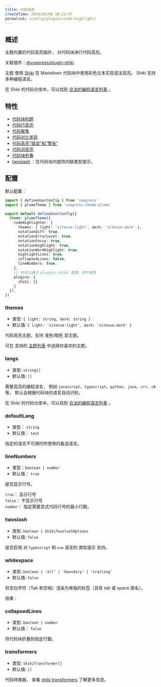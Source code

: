 ```yaml
---
title: 代码高亮
createTime: 2024/03/06 10:21:47
permalink: /config/plugins/code-highlight/
---
```


## 概述

主题内置的代码高亮插件， 对代码块进行代码高亮。

关联插件：[@vuepress/plugin-shiki](https://ecosystem.vuejs.press/zh/plugins/markdown/shiki.html)

主题 使用 [Shiki](https://github.com/shikijs/shiki) 在 Markdown 代码块中使用彩色文本实现语法高亮。
Shiki 支持多种编程语言。

在 Shiki 的代码仓库中，可以找到 [合法的编程语言列表](https://shiki.style/languages) 。

## 特性

- [代码块标题](../../guide/code/features.md#代码块标题)
- [代码行高亮](../../guide/code/features.md#在代码块中实现行高亮)
- [代码聚焦](../../guide/code/features.md#代码块中聚焦)
- [代码对比差异](../../guide/code/features.md#代码块中的颜色差异)
- [代码高亮“错误”和“警告”](../../guide/code/features.md#高亮-错误-和-警告)
- [代码词高亮](../../guide/code/features.md#代码块中-词高亮)
- [代码块折叠](../../guide/code/features.md#折叠代码块)
- [twoslash](../../guide/code/twoslash.md#twoslash) ：在代码块内提供内联类型提示。

## 配置

默认配置：

```ts title=".vuepress/config.ts"
import { defineUserConfig } from 'vuepress'
import { plumeTheme } from 'vuepress-theme-plume'

export default defineUserConfig({
  theme: plumeTheme({
    codeHighlighter: {
      themes: { light: 'vitesse-light', dark: 'vitesse-dark' },
      notationDiff: true,
      notationErrorLevel: true,
      notationFocus: true,
      notationHighlight: true,
      notationWordHighlight: true,
      highlightLines: true,
      collapsedLines: false,
      lineNumbers: true,
    },
    // 也可以通过 plugins.shiki 配置，但不推荐
    plugins: {
      shiki: {}
    }
  }),
})
```

### themes

- 类型: `{ light: string, dark: string }`
- 默认值: `{ light: 'vitesse-light', dark: 'vitesse-dark' }`

代码高亮主题，支持 浅色/暗色 双主题。

可在 支持的 [主题列表](https://shiki.style/themes) 中选择你喜欢的主题。

### langs

- 类型: `string[]`
- 默认值: `[]`

需要高亮的编程语言， 例如 `javascript`、`typescript`、`python`、`java`、`c++`、`c#`等。
默认会根据代码块的语言自动识别。

在 Shiki 的代码仓库中，可以找到 [合法的编程语言列表](https://shiki.style/languages) 。

### defaultLang

- 类型： `string`
- 默认值： `text`

指定的语言不可用时所使用的备选语言。

### lineNumbers

- 类型：`boolean | number`
- 默认值： `true`

是否显示行号。

`true`： 显示行号\
`false`： 不显示行号\
`number`： 指定需要显式代码行号的最小行数。

### twoslash

- 类型: `boolean | ShikiTwoslashOptions`
- 默认值: `false`

是否启用 对 `typescript` 和 `vue` 语言的 类型提示 支持。

### whitespace

- 类型: `boolean | 'all' | 'boundary' | 'trailing'`
- 默认值: `false`

将空白字符（Tab 和空格）渲染为单独的标签（具有 tab 或 space 类名）。

效果：

<!-- @include: ../../snippet/whitespace.snippet.md{17-23} -->

### collapsedLines

- 类型: `boolean | number`
- 默认值： `false`

将代码块折叠到指定行数。

### transformers

- 类型: `ShikiTransformer[]`
- 默认值: `[]`

代码转换器， 查看 [shiki transformers](https://shiki.style/guide/transformers) 了解更多信息。
